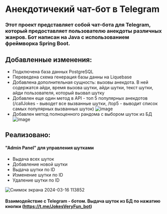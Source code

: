 # Анекдотичекий чат-бот в Telegram 

### Этот проект представляет собой чат-бота для Telegram, который предоставляет пользователю анекдоты различных жанров. Бот написан на Java с использованием фреймворка Spring Boot.

## Добавленные изменения:
- Подключена база данных PostgreSQL
- Переведена схема генерация базы данны на Liquebase
-  Добавлена дополнительная сущность: вызовы анекдота. В ней содержатся айди, время вызова шутки, айди шутки, текст шутки, айди пользователя, который вызвал шутку
-  Добавлен еще один метод в API - топ 5 популярных анекдотов (/callJokes - выводет все вызванные шутки, /top5 - выводит список самых популярных вызванных шуток)
![image](https://github.com/BakSnn/Joke-Bot/assets/112386046/290ab0f1-f926-4891-87cd-1964ee3344eb)
- Добавлен метод полноценного рандома с выбором шуток из БД
![image](https://github.com/BakSnn/Joke-Bot/assets/112386046/11db1a0f-7318-4b3c-a196-208761f82a38)

## Реализовано:
####  "Admin Panel" для управления шутками
- Выдача всех шуток
- Добавление новой шутки
- Выдача шутки по ID
- Изменение шутки по ID
- Удаление шутки по ID

![Снимок экрана 2024-03-16 113852](https://github.com/BakSnn/Joke-Bot/assets/112386046/8d7e5d83-bf37-462a-bf07-e17563d7a103)
#### Взаимодействие с Telegram - ботом. Выдача шуток из БД по нажатию кнопки (https://t.me/JokesVeryFun_bot)
